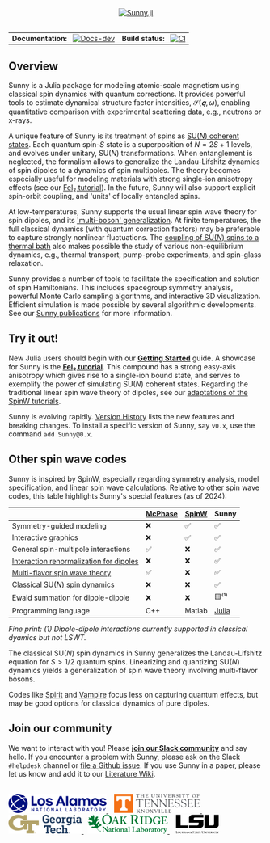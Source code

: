 <div align="center">
    <a href="https://github.com/SunnySuite/Sunny.jl/">
        <picture>
            <source media="(prefers-color-scheme: dark)" srcset="https://raw.githubusercontent.com/SunnySuite/Sunny.jl/main/assets/sunny_logo-dark.svg">
            <img src="https://raw.githubusercontent.com/SunnySuite/Sunny.jl/main/assets/sunny_logo.svg" alt="Sunny.jl" width="350px">
        </picture>
    </a>
    <br><br>
    <table>
    <tr>
        <td>
            <b>Documentation:</b>&nbsp;&nbsp;
            <!-- <a href="https://sunnysuite.github.io/Sunny.jl/stable"><img src="https://img.shields.io/badge/docs-stable-blue.svg" alt="Docs-stable"></a>&nbsp;&nbsp; -->
            <a href="https://sunnysuite.github.io/Sunny.jl/dev"><img src="https://img.shields.io/badge/docs-dev-blue.svg" alt="Docs-dev"></a>
        </td>
        <td>
            <b>Build status:</b>&nbsp;&nbsp;
            <a href="https://github.com/SunnySuite/Sunny.jl/actions/workflows/CI.yml?query=branch%3Amain"><img src="https://github.com/SunnySuite/Sunny.jl/actions/workflows/CI.yml/badge.svg?branch=main" alt="CI"></a>
        </td>
    </tr>
    </table>
</div>

## Overview

Sunny is a Julia package for modeling atomic-scale magnetism using classical spin dynamics with quantum corrections. It provides powerful tools to estimate dynamical structure factor intensities, $\mathcal{S}(𝐪,ω)$, enabling quantitative comparison with experimental scattering data, e.g., neutrons or x-rays.

A unique feature of Sunny is its treatment of spins as [SU(_N_) coherent states](https://doi.org/10.48550/arXiv.2106.14125). Each quantum spin-_S_ state is a superposition of $N=2S+1$ levels, and evolves under unitary, SU(_N_) transformations. When entanglement is neglected, the formalism allows to generalize the Landau-Lifshitz dynamics of spin dipoles to a dynamics of spin multipoles. The theory becomes especially useful for modeling materials with strong single-ion anisotropy effects (see our [FeI₂ tutorial](https://sunnysuite.github.io/Sunny.jl/dev/examples/01_LSWT_SU3_FeI2.html)). In the future, Sunny will also support explicit spin-orbit coupling, and 'units' of locally entangled spins.

At low-temperatures, Sunny supports the usual linear spin wave theory for spin dipoles, and its ['multi-boson' generalization](https://doi.org/10.48550/arXiv.1307.7731). At finite temperatures, the full classical dynamics (with quantum correction factors) may be preferable to capture strongly nonlinear fluctuations. The [coupling of SU(_N_) spins to a thermal bath](https://doi.org/10.48550/arXiv.2209.01265) also makes possible the study of various non-equilibrium dynamics, e.g., thermal transport, pump-probe experiments, and spin-glass relaxation.

Sunny provides a number of tools to facilitate the specification and solution of spin Hamiltonians. This includes spacegroup symmetry analysis, powerful Monte Carlo sampling algorithms, and interactive 3D visualization. Efficient simulation is made possible by several algorithmic developments. See our [Sunny publications](https://github.com/SunnySuite/Sunny.jl/wiki/Sunny-literature) for more information.


## Try it out!

New Julia users should begin with our **[Getting Started](https://github.com/SunnySuite/Sunny.jl/wiki/Getting-started-with-Julia)** guide. A showcase for Sunny is the **[FeI₂ tutorial](https://sunnysuite.github.io/Sunny.jl/dev/examples/01_LSWT_SU3_FeI2.html)**. This compound has a strong easy-axis anisotropy which gives rise to a single-ion bound state, and serves to exemplify the power of simulating SU(_N_) coherent states. Regarding the traditional linear spin wave theory of dipoles, see our [adaptations of the SpinW tutorials](https://sunnysuite.github.io/Sunny.jl/dev/examples/spinw/SW08_Kagome_AFM.html).

Sunny is evolving rapidly. [Version History](https://sunnysuite.github.io/Sunny.jl/dev/versions/) lists the new features and breaking changes. To install a specific version of Sunny, say `v0.x`, use the command `add Sunny@0.x`.

## Other spin wave codes

Sunny is inspired by SpinW, especially regarding symmetry analysis, model specification, and linear spin wave calculations. Relative to other spin wave codes, this table highlights Sunny's special features (as of 2024):

| | [McPhase](https://github.com/mducle/mcphase) | [SpinW](https://github.com/SpinW/spinw) | Sunny |
| -- | -- | -- | -- |
| Symmetry-guided modeling | ❌ | ✅ | ✅ |
| Interactive graphics | ❌ | ✅ | ✅ |
| General spin-multipole interactions | ✅ | ❌ | ✅ |
| [Interaction renormalization for dipoles](https://arxiv.org/abs/2304.03874) | ❌ | ❌ | ✅ |
| [Multi-flavor spin wave theory](https://arxiv.org/abs/1307.7731) | ✅ | ❌ | ✅ |
| [Classical SU(_N_) spin dynamics](https://arxiv.org/abs/2209.01265)</u> | ❌ | ❌ | ✅ |
| Ewald summation for dipole-dipole | ❌ | ❌ | 🟨⁽¹⁾ |
| Programming language | C++ | Matlab | [Julia](https://julialang.org/) |

_Fine print: (1) Dipole-dipole interactions currently supported in classical dyamics but not LSWT._

The classical SU(_N_) spin dynamics in Sunny generalizes the Landau-Lifshitz equation for $S > 1/2$ quantum spins. Linearizing and quantizing SU(_N_) dynamics yields a generalization of spin wave theory involving multi-flavor bosons.

Codes like [Spirit](https://github.com/spirit-code/spirit) and [Vampire](https://vampire.york.ac.uk/) focus less on capturing quantum effects, but may be good options for classical dynamics of pure dipoles.

## Join our community

We want to interact with you! Please **[join our Slack community](https://join.slack.com/t/sunny-users/shared_invite/zt-1otxwwko6-LzPtp7Fazkjx2XEqfgKqtA)** and say hello. If you encounter a problem with Sunny, please ask on the Slack `#helpdesk` channel or  [file a Github issue](https://github.com/SunnySuite/Sunny.jl/issues). If you use Sunny in a paper, please let us know and add it to our [Literature Wiki](https://github.com/SunnySuite/Sunny.jl/wiki/Sunny-literature).

<br>
<div>
    <a href="https://www.lanl.gov">
    <picture>
        <source media="(prefers-color-scheme: dark)" srcset="assets/lanl-dark.svg">
        <img src="assets/lanl-light.svg" alt="LANL" height="38px">
    </picture>
    </a> &nbsp;&nbsp;
    <a href="https://www.utk.edu">
    <picture>
        <source media="(prefers-color-scheme: dark)" srcset="assets/utk-dark.svg">
        <img src="assets/utk-light.svg" alt="UTK" height="38px">
    </picture>
    </a> &nbsp;&nbsp;
    <a href="https://www.gatech.edu">
    <picture>
        <source media="(prefers-color-scheme: dark)" srcset="assets/gatech-dark.svg">
        <img src="assets/gatech-light.svg" alt="GATech" height="38px">
    </picture>
    </a> &nbsp;
    <a href="https://www.ornl.gov/">
    <picture>
        <source media="(prefers-color-scheme: dark)" srcset="assets/ornl-dark.svg">
        <img src="assets/ornl-light.svg" alt="ORNL" height="38px">
    </picture>
    </a> &nbsp;&nbsp;
    <a href="https://www.lsu.edu/">
    <picture>
        <source media="(prefers-color-scheme: dark)" srcset="assets/lsu-dark.svg">
        <img src="assets/lsu-light.svg" alt="LSU" height="38px">
    </picture>
    </a>
</div>

